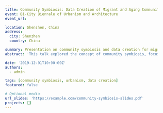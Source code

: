 ```yaml
---
title: Community Symbiosis: Data Creation of Migrant and Aging Community in Beijing and Shenzhen
event: Bi-City Biennale of Urbanism and Architecture
event_url: 

location: Shenzhen, China
address:
  city: Shenzhen
  country: China

summary: Presentation on community symbiosis and data creation for migrant and aging communities in Beijing and Shenzhen.
abstract: 'This talk explored the concept of community symbiosis, focusing on the creation and utilization of data in addressing challenges faced by migrant and aging communities in urban areas like Beijing and Shenzhen.'

date: '2019-12-01T10:00:00Z'
authors:
  - admin

tags: [community symbiosis, urbanism, data creation]
featured: false

# Optional media
url_slides: 'https://example.com/community-symbiosis-slides.pdf'
projects: []
---
```

